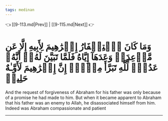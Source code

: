 ```yaml
---
tags: medinan
---
```


👈 [[9-113.md|Prev]] | [[9-115.md|Next]] 👉

# وَمَا كَانَ ٱسۡتِغۡفَارُ إِبۡرَٰهِيمَ لِأَبِيهِ إِلَّا عَن مَّوۡعِدَةٖ وَعَدَهَآ إِيَّاهُ فَلَمَّا تَبَيَّنَ لَهُۥٓ أَنَّهُۥ عَدُوّٞ لِّلَّهِ تَبَرَّأَ مِنۡهُۚ إِنَّ إِبۡرَٰهِيمَ لَأَوَّـٰهٌ حَلِيمٞ

And the request of forgiveness of Abraham for his father was only because of a promise he had made to him. But when it became apparent to Abraham that his father was an enemy to Allah, he disassociated himself from him. Indeed was Abraham compassionate and patient

---

